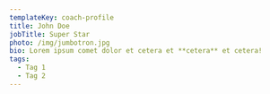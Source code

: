 ```yaml
---
templateKey: coach-profile
title: John Doe
jobTitle: Super Star
photo: /img/jumbotron.jpg
bio: Lorem ipsum comet dolor et cetera et **cetera** et cetera!
tags:
  - Tag 1
  - Tag 2
---
```


